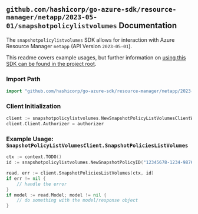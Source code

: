 
## `github.com/hashicorp/go-azure-sdk/resource-manager/netapp/2023-05-01/snapshotpolicylistvolumes` Documentation

The `snapshotpolicylistvolumes` SDK allows for interaction with Azure Resource Manager `netapp` (API Version `2023-05-01`).

This readme covers example usages, but further information on [using this SDK can be found in the project root](https://github.com/hashicorp/go-azure-sdk/tree/main/docs).

### Import Path

```go
import "github.com/hashicorp/go-azure-sdk/resource-manager/netapp/2023-05-01/snapshotpolicylistvolumes"
```


### Client Initialization

```go
client := snapshotpolicylistvolumes.NewSnapshotPolicyListVolumesClientWithBaseURI("https://management.azure.com")
client.Client.Authorizer = authorizer
```


### Example Usage: `SnapshotPolicyListVolumesClient.SnapshotPoliciesListVolumes`

```go
ctx := context.TODO()
id := snapshotpolicylistvolumes.NewSnapshotPolicyID("12345678-1234-9876-4563-123456789012", "example-resource-group", "netAppAccountValue", "snapshotPolicyValue")

read, err := client.SnapshotPoliciesListVolumes(ctx, id)
if err != nil {
	// handle the error
}
if model := read.Model; model != nil {
	// do something with the model/response object
}
```
